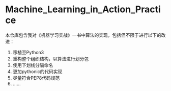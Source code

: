 # Machine_Learning_in_Action_Practice
本仓库包含我对《机器学习实战》一书中算法的实现，包括但不限于进行以下的改进：

1. 移植至Python3
2. 重构整个组织结构，以算法进行划分包
3. 使用下划线分隔命名
4. 更加pythonic的代码实现
5. 尽量符合PEP8代码规范
6. ……